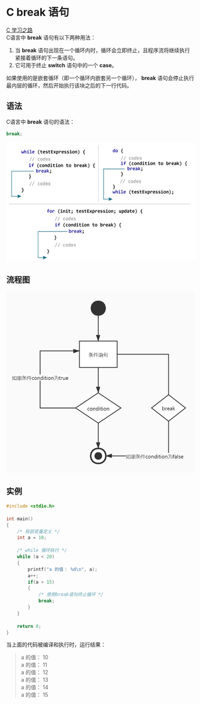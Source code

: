 # C break 语句

[C 学习之路](../README.md)  
C语言中 **break** 语句有以下两种用法：

1. 当 **break** 语句出现在一个循环内时，循环会立即终止，且程序流将继续执行紧接着循环的下一条语句。
2. 它可用于终止 **switch** 语句中的一个 **case**。

如果使用的是嵌套循环（即一个循环内嵌套另一个循环）， **break** 语句会停止执行最内层的循环，然后开始执行该块之后的下一行代码。

## 语法

C语言中 **break** 语句的语法：

```c
break;
```

![break](break%20语句_files/1.jpg)

## 流程图

![break](break%20语句_files/2.jpg)

## 实例

```c
#include <stdio.h>

int main()
{
    /* 局部变量定义 */
    int a = 10;

    /* while 循环执行 */
    while (a < 20)
    {
        printf("a 的值： %d\n", a);
        a++;
        if(a > 15)
        {
            /* 使用break语句终止循环 */
            break;
        }
    }
    
    return 0;
}
```

当上面的代码被编译和执行时，运行结果：
> a 的值： 10  
a 的值： 11  
a 的值： 12  
a 的值： 13  
a 的值： 14  
a 的值： 15
